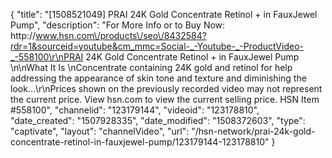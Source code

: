 {
    "title": "[1508521049] PRAI 24K Gold Concentrate Retinol + in FauxJewel Pump",
    "description": "For More Info or to Buy Now: http:\/\/www.hsn.com\/products\/seo\/8432584?rdr=1&sourceid=youtube&cm_mmc=Social-_-Youtube-_-ProductVideo-_-558100\r\nPRAI 24K Gold Concentrate Retinol + in FauxJewel Pump \n\nWhat It Is \nConcentrate containing 24K gold and retinol for help addressing the appearance of skin tone and texture and diminishing the look...\r\nPrices shown on the previously recorded video may not represent the current price.  View hsn.com to view the current selling price. HSN Item #558100",
    "channelid": "123179144",
    "videoid": "123178810",
    "date_created": "1507928335",
    "date_modified": "1508372603",
    "type": "captivate",
    "layout": "channelVideo",
    "url": "\/hsn-network\/prai-24k-gold-concentrate-retinol-in-fauxjewel-pump\/123179144-123178810"
}